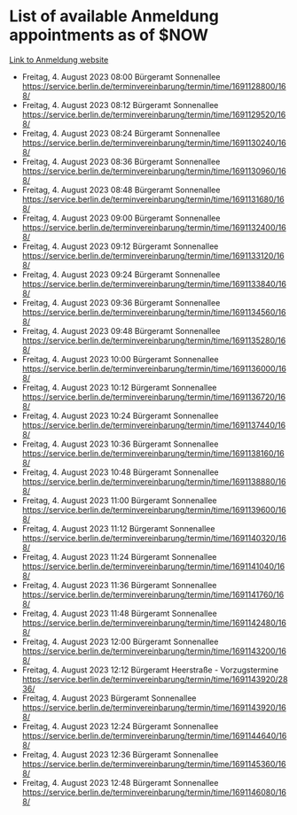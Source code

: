 # List of available Anmeldung appointments as of $NOW
[Link to Anmeldung website](https://service.berlin.de/terminvereinbarung/termin/tag.php?termin=1&anliegen[]=120686&dienstleisterlist=122210,122217,327316,122219,327312,122227,327314,122231,327346,122243,327348,122254,122252,329742,122260,329745,122262,329748,122271,327278,122273,327274,122277,327276,330436,122280,327294,122282,327290,122284,327292,122291,327270,122285,327266,122286,327264,122296,327268,150230,329760,122297,327286,122294,327284,122312,329763,122314,329775,122304,327330,122311,327334,122309,327332,317869,122281,327352,122279,329772,122283,122276,327324,122274,327326,122267,329766,122246,327318,122251,327320,122257,327322,122208,327298,122226,327300&herkunft=http%3A%2F%2Fservice.berlin.de%2Fdienstleistung%2F120686%2F)
- Freitag, 4. August 2023 08:00 Bürgeramt Sonnenallee https://service.berlin.de/terminvereinbarung/termin/time/1691128800/168/
- Freitag, 4. August 2023 08:12 Bürgeramt Sonnenallee https://service.berlin.de/terminvereinbarung/termin/time/1691129520/168/
- Freitag, 4. August 2023 08:24 Bürgeramt Sonnenallee https://service.berlin.de/terminvereinbarung/termin/time/1691130240/168/
- Freitag, 4. August 2023 08:36 Bürgeramt Sonnenallee https://service.berlin.de/terminvereinbarung/termin/time/1691130960/168/
- Freitag, 4. August 2023 08:48 Bürgeramt Sonnenallee https://service.berlin.de/terminvereinbarung/termin/time/1691131680/168/
- Freitag, 4. August 2023 09:00 Bürgeramt Sonnenallee https://service.berlin.de/terminvereinbarung/termin/time/1691132400/168/
- Freitag, 4. August 2023 09:12 Bürgeramt Sonnenallee https://service.berlin.de/terminvereinbarung/termin/time/1691133120/168/
- Freitag, 4. August 2023 09:24 Bürgeramt Sonnenallee https://service.berlin.de/terminvereinbarung/termin/time/1691133840/168/
- Freitag, 4. August 2023 09:36 Bürgeramt Sonnenallee https://service.berlin.de/terminvereinbarung/termin/time/1691134560/168/
- Freitag, 4. August 2023 09:48 Bürgeramt Sonnenallee https://service.berlin.de/terminvereinbarung/termin/time/1691135280/168/
- Freitag, 4. August 2023 10:00 Bürgeramt Sonnenallee https://service.berlin.de/terminvereinbarung/termin/time/1691136000/168/
- Freitag, 4. August 2023 10:12 Bürgeramt Sonnenallee https://service.berlin.de/terminvereinbarung/termin/time/1691136720/168/
- Freitag, 4. August 2023 10:24 Bürgeramt Sonnenallee https://service.berlin.de/terminvereinbarung/termin/time/1691137440/168/
- Freitag, 4. August 2023 10:36 Bürgeramt Sonnenallee https://service.berlin.de/terminvereinbarung/termin/time/1691138160/168/
- Freitag, 4. August 2023 10:48 Bürgeramt Sonnenallee https://service.berlin.de/terminvereinbarung/termin/time/1691138880/168/
- Freitag, 4. August 2023 11:00 Bürgeramt Sonnenallee https://service.berlin.de/terminvereinbarung/termin/time/1691139600/168/
- Freitag, 4. August 2023 11:12 Bürgeramt Sonnenallee https://service.berlin.de/terminvereinbarung/termin/time/1691140320/168/
- Freitag, 4. August 2023 11:24 Bürgeramt Sonnenallee https://service.berlin.de/terminvereinbarung/termin/time/1691141040/168/
- Freitag, 4. August 2023 11:36 Bürgeramt Sonnenallee https://service.berlin.de/terminvereinbarung/termin/time/1691141760/168/
- Freitag, 4. August 2023 11:48 Bürgeramt Sonnenallee https://service.berlin.de/terminvereinbarung/termin/time/1691142480/168/
- Freitag, 4. August 2023 12:00 Bürgeramt Sonnenallee https://service.berlin.de/terminvereinbarung/termin/time/1691143200/168/
- Freitag, 4. August 2023 12:12 Bürgeramt Heerstraße - Vorzugstermine https://service.berlin.de/terminvereinbarung/termin/time/1691143920/2836/
- Freitag, 4. August 2023  Bürgeramt Sonnenallee https://service.berlin.de/terminvereinbarung/termin/time/1691143920/168/
- Freitag, 4. August 2023 12:24 Bürgeramt Sonnenallee https://service.berlin.de/terminvereinbarung/termin/time/1691144640/168/
- Freitag, 4. August 2023 12:36 Bürgeramt Sonnenallee https://service.berlin.de/terminvereinbarung/termin/time/1691145360/168/
- Freitag, 4. August 2023 12:48 Bürgeramt Sonnenallee https://service.berlin.de/terminvereinbarung/termin/time/1691146080/168/
